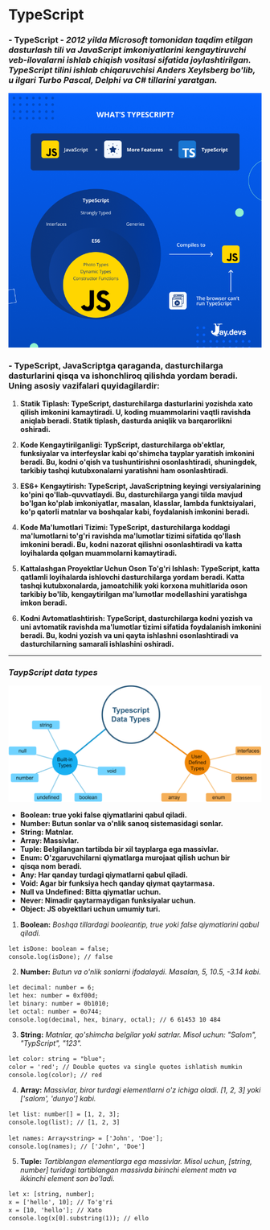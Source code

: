 #      TypeScript

### - **TypeScript - *2012 yilda Microsoft tomonidan taqdim etilgan dasturlash tili va JavaScript imkoniyatlarini kengaytiruvchi veb-ilovalarni ishlab chiqish vositasi sifatida joylashtirilgan. TypeScript tilini ishlab chiqaruvchisi Anders Xeylsberg bo'lib, u ilgari Turbo Pascal, Delphi va C# tillarini yaratgan.***

![Alt Text](./imgs/WHATS-TYPESCRIPT_.png)

### - **TypeScript, JavaScriptga qaraganda, dasturchilarga dasturlarini qisqa va ishonchliroq qilishda yordam beradi. Uning asosiy vazifalari quyidagilardir:**
 
  1. **Statik Tiplash: TypeScript, dasturchilarga dasturlarini yozishda xato qilish imkonini kamaytiradi. U, koding muammolarini vaqtli ravishda aniqlab beradi. Statik tiplash, dasturda aniqlik va barqarorlikni oshiradi.**

  2. **Kode Kengaytirilganligi: TypScript, dasturchilarga ob'ektlar, funksiyalar va interfeyslar kabi qo'shimcha tayplar yaratish imkonini beradi. Bu, kodni o'qish va tushuntirishni osonlashtiradi, shuningdek, tarkibiy tashqi kutubxonalarni yaratishni ham osonlashtiradi.**

  3. **ES6+ Kengaytirish: TypeScript, JavaScriptning keyingi versiyalarining ko'pini qo'llab-quvvatlaydi. Bu, dasturchilarga yangi tilda mavjud bo'lgan ko'plab imkoniyatlar, masalan, klasslar, lambda funktsiyalari, ko'p qatorli matnlar va boshqalar kabi, foydalanish imkonini beradi.**

  4. **Kode Ma'lumotlari Tizimi: TypeScript, dasturchilarga koddagi ma'lumotlarni to'g'ri ravishda ma'lumotlar tizimi sifatida qo'llash imkonini beradi. Bu, kodni nazorat qilishni osonlashtiradi va katta loyihalarda qolgan muammolarni kamaytiradi.**

  5. **Kattalashgan Proyektlar Uchun Oson To'g'ri Ishlash: TypeScript, katta qatlamli loyihalarda ishlovchi dasturchilarga yordam beradi. Katta tashqi kutubxonalarda, jamoatchilik yoki korxona muhitlarida oson tarkibiy bo'lib, kengaytirilgan ma'lumotlar modellashini yaratishga imkon beradi.**

  6. **Kodni Avtomatlashtirish: TypeScript, dasturchilarga kodni yozish va uni avtomatik ravishda ma'lumotlar tizimi sifatida foydalanish imkonini beradi. Bu, kodni yozish va uni qayta ishlashni osonlashtiradi va dasturchilarning samarali ishlashini oshiradi.**

<hr> 

###  ***TaypScript data types*** 

![Alt text](./imgs/ts-data-types.png)

 - **Boolean: true yoki false qiymatlarini qabul qiladi.**
 -  **Number: Butun sonlar va o'nlik sanoq sistemasidagi sonlar.**
 -  **String: Matnlar.**
 -  **Array: Massivlar.**
 -  **Tuple: Belgilangan tartibda bir xil tayplarga ega massivlar.**
 -  **Enum: O'zgaruvchilarni qiymatlarga murojaat qilish uchun bir** 
 -  **qisqa nom beradi.**
 -  **Any: Har qanday turdagi qiymatlarni qabul qiladi.**
 -  **Void: Agar bir funksiya hech qanday qiymat qaytarmasa.**
  -  **Null va Undefined: Bitta qiymatlar uchun.**
  -  **Never: Nimadir qaytarmaydigan funksiyalar uchun.**
  -  **Object: JS obyektlari uchun umumiy turi.**


1. **Boolean:** *Boshqa tillardagi booleantip, true yoki false qiymatlarini qabul qiladi.*

```
let isDone: boolean = false;
console.log(isDone); // false
```

2.  **Number:** *Butun va o'nlik sonlarni ifodalaydi. Masalan, 5, 10.5, -3.14 kabi.*

```
let decimal: number = 6;
let hex: number = 0xf00d;
let binary: number = 0b1010;
let octal: number = 0o744;
console.log(decimal, hex, binary, octal); // 6 61453 10 484
```

3. **String:** *Matnlar, qo'shimcha belgilar yoki satrlar. Misol uchun: "Salom", "TypScript", "123".*

```
let color: string = "blue";
color = 'red'; // Double quotes va single quotes ishlatish mumkin
console.log(color); // red
```
4. **Array:** *Massivlar, biror turdagi elementlarni o'z ichiga oladi. [1, 2, 3] yoki ['salom', 'dunyo'] kabi.*

```
let list: number[] = [1, 2, 3];
console.log(list); // [1, 2, 3]

let names: Array<string> = ['John', 'Doe'];
console.log(names); // ['John', 'Doe']
```

5. **Tuple:**  *Tartiblangan elementlarga ega massivlar. Misol uchun, [string, number] turidagi tartiblangan massivda birinchi element matn va ikkinchi element son bo'ladi.*

```
let x: [string, number];
x = ['hello', 10]; // To'g'ri
x = [10, 'hello']; // Xato
console.log(x[0].substring(1)); // ello
```



